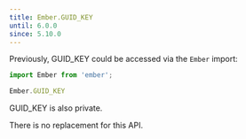```yaml
---
title: Ember.GUID_KEY
until: 6.0.0
since: 5.10.0
---
```



Previously, GUID_KEY could be accessed via the `Ember` import:
```js
import Ember from 'ember';

Ember.GUID_KEY
```
GUID_KEY is also private.

There is no replacement for this API.
